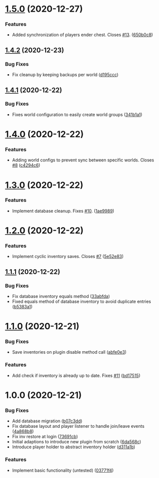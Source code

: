 # [1.5.0](https://github.com/raidcraft/rcinventory/compare/v1.4.2...v1.5.0) (2020-12-27)


### Features

* Added synchronization of players ender chest. Closes [#13](https://github.com/raidcraft/rcinventory/issues/13). ([650b0c8](https://github.com/raidcraft/rcinventory/commit/650b0c85b5894b9b9df4bb812c74d55feb5cf6b9))

## [1.4.2](https://github.com/raidcraft/rcinventory/compare/v1.4.1...v1.4.2) (2020-12-23)


### Bug Fixes

* Fix cleanup by keeping backups per world ([d195ccc](https://github.com/raidcraft/rcinventory/commit/d195ccc3e5a03bcda1b9d8a95e570b88c18aad06))

## [1.4.1](https://github.com/raidcraft/rcinventory/compare/v1.4.0...v1.4.1) (2020-12-22)


### Bug Fixes

* Fixes world configuration to easily create world groups ([341b1a1](https://github.com/raidcraft/rcinventory/commit/341b1a192a9e0f783bab56f15cc9584ced19636a))

# [1.4.0](https://github.com/raidcraft/rcinventory/compare/v1.3.0...v1.4.0) (2020-12-22)


### Features

* Adding world configs to prevent sync between specific worlds. Closes [#8](https://github.com/raidcraft/rcinventory/issues/8) ([c4294c6](https://github.com/raidcraft/rcinventory/commit/c4294c6f6aebed0c44ca91d3ba19e46ebd779f50))

# [1.3.0](https://github.com/raidcraft/rcinventory/compare/v1.2.0...v1.3.0) (2020-12-22)


### Features

* Implement database cleanup. Fixes [#10](https://github.com/raidcraft/rcinventory/issues/10). ([1ae9989](https://github.com/raidcraft/rcinventory/commit/1ae99896e811fab8f79a82b3d68c583d926df911))

# [1.2.0](https://github.com/raidcraft/rcinventory/compare/v1.1.1...v1.2.0) (2020-12-22)


### Features

* Implement cyclic inventory saves. Closes [#7](https://github.com/raidcraft/rcinventory/issues/7) ([5e52e83](https://github.com/raidcraft/rcinventory/commit/5e52e83ac5661b36ce70b0fbae607a75dfabf38b))

## [1.1.1](https://github.com/raidcraft/rcinventory/compare/v1.1.0...v1.1.1) (2020-12-22)


### Bug Fixes

* Fix database inventory equals method ([33abfda](https://github.com/raidcraft/rcinventory/commit/33abfda71ecc7ac98d5c05202021597238175f5b))
* Fixed equals method of database inventory to avoid duplicate entries ([b5383a1](https://github.com/raidcraft/rcinventory/commit/b5383a1f168615e1a1ab8b556f610cecda94112d))

# [1.1.0](https://github.com/raidcraft/rcinventory/compare/v1.0.0...v1.1.0) (2020-12-21)


### Bug Fixes

* Save inventories on plugin disable method call ([abfe0e3](https://github.com/raidcraft/rcinventory/commit/abfe0e34dc15c44d9e7ef93837e2668e6828cc55))


### Features

* Add check if inventory is already up to date. Fixes [#11](https://github.com/raidcraft/rcinventory/issues/11) ([bd17515](https://github.com/raidcraft/rcinventory/commit/bd175152b570e3011dd6145d7720050c0d966606))

# 1.0.0 (2020-12-21)


### Bug Fixes

* Add database migration ([b07c3dd](https://github.com/raidcraft/rcinventory/commit/b07c3dd18461dab024e155b25d17242b071c7d5f))
* Fix database layout and player listener to handle join/leave events ([4a868b8](https://github.com/raidcraft/rcinventory/commit/4a868b8d0715481af15386ee206432f4e8b0749c))
* Fix inv restore at login ([73691cb](https://github.com/raidcraft/rcinventory/commit/73691cb1b042e9a06afee3eadbd1f2f91af83c38))
* Initial adaptions to introduce new plugin from scratch ([6da568c](https://github.com/raidcraft/rcinventory/commit/6da568ce967f6e1118fcdbe6fd02653e19e70d0f))
* Introduce player holder to abstract inventory holder ([d311a1b](https://github.com/raidcraft/rcinventory/commit/d311a1ba23aafea5a0c9c111d96befd7373ca447))


### Features

* Implement basic functionality (untested) ([03771f4](https://github.com/raidcraft/rcinventory/commit/03771f45c1526452d61e91953f0cec7b4f625d2d))
